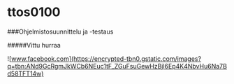 # ttos0100

###Ohjelmistosuunnittelu ja -testaus


#####Vittu hurraa

![www.facebook.com](https://encrypted-tbn0.gstatic.com/images?q=tbn:ANd9GcRgmJkWCb6NEuc1tF_ZGuFsuGewHzBjl6Ep4K4NbvHu6Na7Bd58TFT14w)


